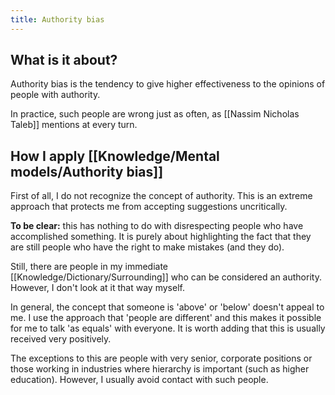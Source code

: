 ```yaml
---
title: Authority bias
---
```


## What is it about?
Authority bias is the tendency to give higher effectiveness to the opinions of people with authority.

In practice, such people are wrong just as often, as [[Nassim Nicholas Taleb]] mentions at every turn.

## How I apply [[Knowledge/Mental models/Authority bias]]
First of all, I do not recognize the concept of authority. This is an extreme approach that protects me from accepting suggestions uncritically.

**To be clear:** this has nothing to do with disrespecting people who have accomplished something. It is purely about highlighting the fact that they are still people who have the right to make mistakes (and they do).

Still, there are people in my immediate [[Knowledge/Dictionary/Surrounding]] who can be considered an authority. However, I don't look at it that way myself.

In general, the concept that someone is 'above' or 'below' doesn't appeal to me. I use the approach that 'people are different' and this makes it possible for me to talk 'as equals' with everyone. It is worth adding that this is usually received very positively.

The exceptions to this are people with very senior, corporate positions or those working in industries where hierarchy is important (such as higher education). However, I usually avoid contact with such people.